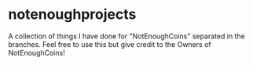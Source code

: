 # notenoughprojects
A collection of things I have done for "NotEnoughCoins" separated in the branches. Feel free to use this but give credit to the Owners of NotEnoughCoins!
